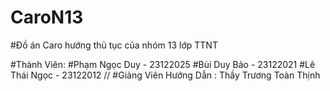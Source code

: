 # CaroN13
#Đồ án Caro hướng thủ tục của nhóm 13 lớp TTNT

#Thành Viên:
#Phạm Ngọc Duy - 23122025 
#Bùi Duy Bảo   - 23122021 
#Lê Thái Ngọc  - 23122012 //
#Giảng Viên Hướng Dẫn : Thầy Trương Toàn Thịnh
